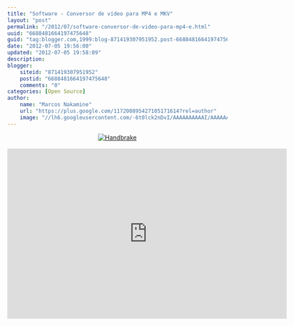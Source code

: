 ```yaml
---
title: "Software - Conversor de vídeo para MP4 e MKV"
layout: "post"
permalink: "/2012/07/software-conversor-de-video-para-mp4-e.html"
uuid: "6688481664197475648"
guid: "tag:blogger.com,1999:blog-871419307951952.post-6688481664197475648"
date: "2012-07-05 19:56:00"
updated: "2012-07-05 19:58:09"
description: 
blogger:
    siteid: "871419307951952"
    postid: "6688481664197475648"
    comments: "0"
categories: [Open Source]
author: 
    name: "Marcos Nakamine"
    url: "https://plus.google.com/117200895427105171614?rel=author"
    image: "//lh6.googleusercontent.com/-6t0lck2nDvI/AAAAAAAAAAI/AAAAAAAAOBw/_9ON3AiIr48/s32-c/photo.jpg"
---
```


<div class="css-full-post-content js-full-post-content">
<div class="separator" style="clear: both; text-align: center;"><a href="http://handbrake.fr/" target="_blank"><img alt="Handbrake" border="0" src="http://2.bp.blogspot.com/-SnzxE89cggg/T_Xw9qoEu5I/AAAAAAAANDQ/E4WTZICRLFE/s1600/handbrake-logo.png" title="Handbrake" /></a></div><div style="text-align: center;"><br /></div><div style="text-align: center;"><iframe allowfullscreen="" frameborder="0" height="390" src="http://www.youtube.com/embed/ldkko4Csth0" width="640"></iframe></div>
</div>